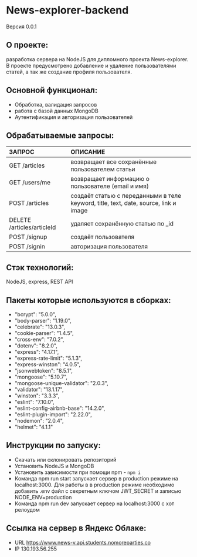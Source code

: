 # News-explorer-backend
Версия 0.0.1

## О проекте:
разработка сервера на NodeJS для дипломного проекта News-explorer.
В проекте предусмотрено добавление и удаление пользователями статей, а так же создание профиля пользователя.


## Основной функционал:
- Обработка, валидация запросов
- работа с базой данных MongoDB
- Аутентификация и авторизация пользователей

## Обрабатываемые запросы:
|ЗАПРОС|                        ОПИСАНИЕ|
|:----|:----------|
|GET /articles|	                  возвращает все сохранённые пользователем статьи|
|GET /users/me|	          возвращает информацию о пользователе (email и имя)|
|POST /articles|                   создаёт статью с переданными в теле keyword, title, text, date, source, link и image|
|DELETE /articles/articleId|         удаляет сохранённую статью  по _id|
|POST /signup|                  создаёт пользователя|
|POST /signin|                  авторизация пользователя|


## Стэк технологий:
NodeJS, express, REST API

## Пакеты которые используются в сборках:

  - "bcrypt": "5.0.0",
  - "body-parser": "1.19.0",
  - "celebrate": "13.0.3",
  - "cookie-parser": "1.4.5",
  - "cross-env": "7.0.2",
  - "dotenv": "8.2.0",
  - "express": "4.17.1",
  - "express-rate-limit": "5.1.3",
  - "express-winston": "4.0.5",
  - "jsonwebtoken": "8.5.1",
  - "mongoose": "5.10.7",
  - "mongoose-unique-validator": "2.0.3",
  - "validator": "13.1.17",
  - "winston": "3.3.3",
  - "eslint": "7.10.0",
  - "eslint-config-airbnb-base": "14.2.0",
  - "eslint-plugin-import": "2.22.0",
  - "nodemon": "2.0.4",
  - "helmet": "4.1.1"

## Инструкции по запуску:
- Скачать или склонировать репозиторий
- Установить NodeJS и MongoDB
- Установить зависимости при помощи npm - `npm i`
- Команда npm run start запускает сервер в production режиме на localhost:3000.
Для работы в в production режиме необходимо добавить .env файл с секретным ключом JWT_SECRET и записью NODE_ENV=production
- Команда npm run dev запускает сервер на localhost:3000 с хот релоудом

## Ссылка на сервер в Яндекс Облаке:
- URL
https://www.news-v.api.students.nomoreparties.co
- IP
130.193.56.255
